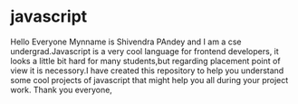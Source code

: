 # javascript
Hello Everyone Mynname is Shivendra PAndey and I am a cse undergrad.Javascript is a very cool language for frontend developers,
it looks a little bit hard for many students,but regarding placement point of view it is necessory.I have created this repository to help you understand some cool 
projects of javascript that might help you all during your project work.
Thank you everyone,
